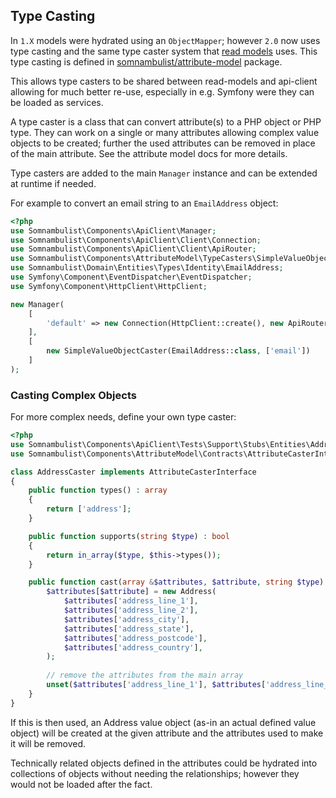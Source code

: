 
## Type Casting

In `1.X` models were hydrated using an `ObjectMapper`; however `2.0` now uses type casting
and the same type caster system that [read models](https://github.com/somnambulist-tech/read-models)
uses. This type casting is defined in [somnambulist/attribute-model](https://github.com/somnambulist-tech/attribute-model)
package.

This allows type casters to be shared between read-models and api-client allowing for much
better re-use, especially in e.g. Symfony were they can be loaded as services.

A type caster is a class that can convert attribute(s) to a PHP object or PHP type. They can
work on a single or many attributes allowing complex value objects to be created; further
the used attributes can be removed in place of the main attribute. See the attribute model
docs for more details.

Type casters are added to the main `Manager` instance and can be extended at runtime if
needed.

For example to convert an email string to an `EmailAddress` object:

```php
<?php
use Somnambulist\Components\ApiClient\Manager;
use Somnambulist\Components\ApiClient\Client\Connection;
use Somnambulist\Components\ApiClient\Client\ApiRouter;
use Somnambulist\Components\AttributeModel\TypeCasters\SimpleValueObjectCaster;
use Somnambulist\Domain\Entities\Types\Identity\EmailAddress;
use Symfony\Component\EventDispatcher\EventDispatcher;
use Symfony\Component\HttpClient\HttpClient;

new Manager(
    [
        'default' => new Connection(HttpClient::create(), new ApiRouter(), new EventDispatcher()),
    ],
    [
        new SimpleValueObjectCaster(EmailAddress::class, ['email'])
    ]   
);
```

### Casting Complex Objects

For more complex needs, define your own type caster:

```php
<?php
use Somnambulist\Components\ApiClient\Tests\Support\Stubs\Entities\Address;
use Somnambulist\Components\AttributeModel\Contracts\AttributeCasterInterface;

class AddressCaster implements AttributeCasterInterface
{
    public function types() : array
    {
        return ['address'];
    }

    public function supports(string $type) : bool
    {
        return in_array($type, $this->types());
    }

    public function cast(array &$attributes, $attribute, string $type) : void{
        $attributes[$attribute] = new Address(
            $attributes['address_line_1'],
            $attributes['address_line_2'],
            $attributes['address_city'],
            $attributes['address_state'],
            $attributes['address_postcode'],
            $attributes['address_country'],
        );
        
        // remove the attributes from the main array
        unset($attributes['address_line_1'], $attributes['address_line_2']...);
    }
}
```

If this is then used, an Address value object (as-in an actual defined value object) will
be created at the given attribute and the attributes used to make it will be removed.

Technically related objects defined in the attributes could be hydrated into collections
of objects without needing the relationships; however they would not be loaded after the
fact.
